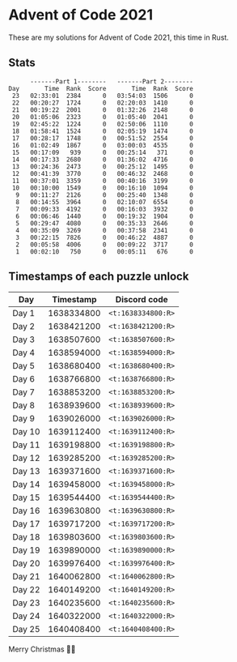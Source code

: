 # Advent of Code 2021

These are my solutions for Advent of Code 2021, this time in Rust.

## Stats

```text
      -------Part 1--------   -------Part 2--------
Day       Time  Rank  Score       Time  Rank  Score
 23   02:33:01  2384      0   03:54:03  1506      0
 22   00:20:27  1724      0   02:20:03  1410      0
 21   00:19:22  2001      0   01:32:26  2148      0
 20   01:05:06  2323      0   01:05:40  2041      0
 19   02:45:22  1224      0   02:50:06  1110      0
 18   01:58:41  1524      0   02:05:19  1474      0
 17   00:28:17  1748      0   00:51:52  2554      0
 16   01:02:49  1867      0   03:00:03  4535      0
 15   00:17:09   939      0   00:25:14   371      0
 14   00:17:33  2680      0   01:36:02  4716      0
 13   00:24:36  2473      0   00:25:12  1495      0
 12   00:41:39  3770      0   00:46:32  2468      0
 11   00:37:01  3359      0   00:40:16  3199      0
 10   00:10:00  1549      0   00:16:10  1094      0
  9   00:11:27  2126      0   00:25:40  1348      0
  8   00:14:55  3964      0   02:10:07  6554      0
  7   00:09:33  4192      0   00:16:03  3932      0
  6   00:06:46  1440      0   00:19:32  1904      0
  5   00:29:47  4080      0   00:35:33  2646      0
  4   00:35:09  3269      0   00:37:58  2341      0
  3   00:22:15  7826      0   00:46:22  4887      0
  2   00:05:58  4006      0   00:09:22  3717      0
  1   00:02:10   750      0   00:05:11   676      0
```

## Timestamps of each puzzle unlock

 Day    | Timestamp  | Discord code
--------|------------|--------------------
 Day 1  | 1638334800 | `<t:1638334800:R>`
 Day 2  | 1638421200 | `<t:1638421200:R>`
 Day 3  | 1638507600 | `<t:1638507600:R>`
 Day 4  | 1638594000 | `<t:1638594000:R>`
 Day 5  | 1638680400 | `<t:1638680400:R>`
 Day 6  | 1638766800 | `<t:1638766800:R>`
 Day 7  | 1638853200 | `<t:1638853200:R>`
 Day 8  | 1638939600 | `<t:1638939600:R>`
 Day 9  | 1639026000 | `<t:1639026000:R>`
 Day 10 | 1639112400 | `<t:1639112400:R>`
 Day 11 | 1639198800 | `<t:1639198800:R>`
 Day 12 | 1639285200 | `<t:1639285200:R>`
 Day 13 | 1639371600 | `<t:1639371600:R>`
 Day 14 | 1639458000 | `<t:1639458000:R>`
 Day 15 | 1639544400 | `<t:1639544400:R>`
 Day 16 | 1639630800 | `<t:1639630800:R>`
 Day 17 | 1639717200 | `<t:1639717200:R>`
 Day 18 | 1639803600 | `<t:1639803600:R>`
 Day 19 | 1639890000 | `<t:1639890000:R>`
 Day 20 | 1639976400 | `<t:1639976400:R>`
 Day 21 | 1640062800 | `<t:1640062800:R>`
 Day 22 | 1640149200 | `<t:1640149200:R>`
 Day 23 | 1640235600 | `<t:1640235600:R>`
 Day 24 | 1640322000 | `<t:1640322000:R>`
 Day 25 | 1640408400 | `<t:1640408400:R>`

Merry Christmas 🎄🦀
